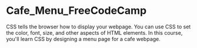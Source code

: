 # Cafe_Menu_FreeCodeCamp
CSS tells the browser how to display your webpage. You can use CSS to set the color, font, size, and other aspects of HTML elements.  In this course, you'll learn CSS by designing a menu page for a cafe webpage.
